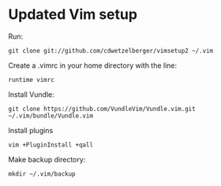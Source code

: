 # Updated Vim setup
 
Run:
```
git clone git://github.com/cdwetzelberger/vimsetup2 ~/.vim
```

Create a .vimrc in your home directory with the line:

```
runtime vimrc
```

Install Vundle:
```
git clone https://github.com/VundleVim/Vundle.vim.git ~/.vim/bundle/Vundle.vim
```

Install plugins
```
vim +PluginInstall +qall
```

Make backup directory:
```
mkdir ~/.vim/backup
```
